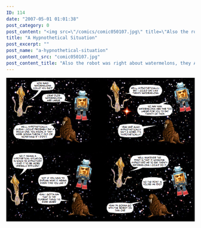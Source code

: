 ```yaml
---
ID: 114
date: "2007-05-01 01:01:38"
post_category: 0
post_content: "<img src=\"/comics/comic050107.jpg\" title=\"Also the robot was right about watermelons, they ARE large\">/>"
title: "A Hypnothetical Situation"
post_excerpt: ""
post_name: "a-hypnothetical-situation"
post_content_src: "comic050107.jpg"
post_content_title: "Also the robot was right about watermelons, they ARE large"
---
```



[![Also the robot was right about watermelons, they ARE large](/comics-hi-res/comic050107.jpg)](/comics-hi-res/comic050107.jpg "Also the robot was right about watermelons, they ARE large")
